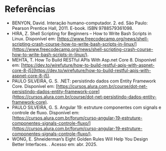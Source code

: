 # Referências

- BENYON, David. Interação humano-computador. 2. ed. São Paulo: Pearson Prentice Hall, 2011. E-book. ISBN 9788579361098.
- HIRA, Z. Shell Scripting for Beginners – How to Write Bash Scripts in Linux. Disponível em: [https://www.freecodecamp.org/news/shell-scripting-crash-course-how-to-write-bash-scripts-in-linux/](https://www.freecodecamp.org/news/shell-scripting-crash-course-how-to-write-bash-scripts-in-linux/).
- MEHTA, T. How To Build RESTful APIs With Asp.net Core 8. Disponível em: [https://dev.to/wirefuture/how-to-build-restful-apis-with-aspnet-core-8-j5](https://dev.to/wirefuture/how-to-build-restful-apis-with-aspnet-core-8-j5).
- PAULO SILVEIRA, G. S. .NET: persistindo dados com Entity Framework Core. Disponível em: [https://cursos.alura.com.br/course/dot-net-persistindo-dados-entity-framework-core](https://cursos.alura.com.br/course/dot-net-persistindo-dados-entity-framework-core).
- PAULO SILVEIRA, G. S. Angular 19: estruture componentes com signals e controle de fluxo. Disponível em: [https://cursos.alura.com.br/forum/curso-angular-19-estruture-componentes-signals-controle-fluxo/](https://cursos.alura.com.br/forum/curso-angular-19-estruture-componentes-signals-controle-fluxo/).
- WONG, E. Shneiderman’s Eight Golden Rules Will Help You Design Better Interfaces. . Acesso em: abr. 2025.
